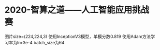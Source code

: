 # 2020-智算之道——人工智能应用挑战赛
图片size=(224,224,3)
使用InceptionV3模型，单模分数0.819
使用Adam方法学习率为lr=3e-4
batch_size为64
